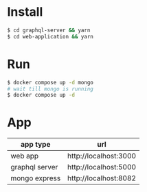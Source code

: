 # Install
```bash
$ cd graphql-server && yarn
$ cd web-application && yarn
```

# Run
```bash
$ docker compose up -d mongo
# wait till mongo is running
$ docker compose up -d
```

# App
| app type | url |
| -------- | --- |
| web app | http://localhost:3000 |
| graphql server| http://localhost:5000 |
| mongo express | http://localhost:8082 |